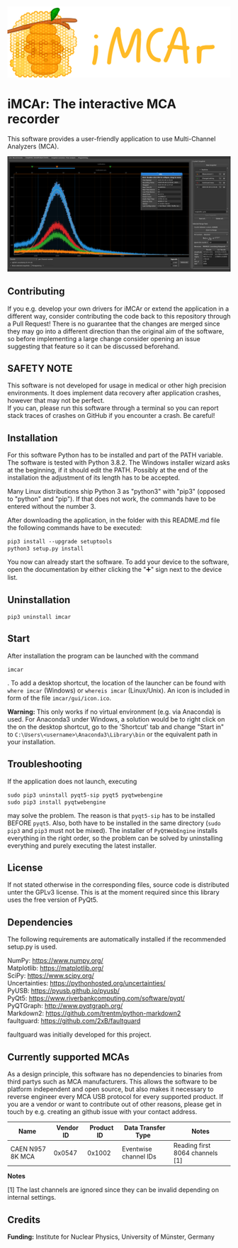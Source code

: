 ![iMCAr logo](https://raw.githubusercontent.com/2xB/imcar/main/design/logo/logo_wide.png)

# iMCAr: The interactive MCA recorder

This software provides a user-friendly application to use Multi-Channel Analyzers (MCA).

![Screenshot of iMCAr with example data](https://raw.githubusercontent.com/2xB/imcar/main/screenshot.png)

## Contributing
If you e.g. develop your own drivers for iMCAr or extend the application in a different way, consider contributing the code back to this repository through a Pull Request! There is no guarantee that the changes are merged since they may go into a different direction than the original aim of the software, so before implementing a large change consider opening an issue suggesting that feature so it can be discussed beforehand.

## SAFETY NOTE
This software is not developed for usage in medical or other high precision environments. It does implement data recovery after application crashes, however that may not be perfect.  
If you can, please run this software through a terminal so you can report stack traces of crashes on GitHub if you encounter a crash.
Be careful!

## Installation

For this software Python has to be installed and part of the PATH variable. The software is tested with Python 3.8.2. The Windows installer wizard asks at the beginning, if it should edit the PATH. Possibly at the end of the installation the adjustment of its length has to be accepted.

Many Linux distributions ship Python 3 as "python3" with "pip3" (opposed to "python" and "pip"). If that does not work, the commands have to be entered without the number 3.

After downloading the application, in the folder with this README.md file the following commands have to be executed:

```
pip3 install --upgrade setuptools
python3 setup.py install
```

You now can already start the software. To add your device to the software, open the documentation by either clicking the "➕" sign next to the device list.

## Uninstallation

```
pip3 uninstall imcar
```

## Start

After installation the program can be launched with the command

```
imcar
```

. To add a desktop shortcut, the location of the launcher can be found with `where imcar` (Windows) or `whereis imcar` (Linux/Unix). An icon is included in form of the file `imcar/gui/icon.ico`.

**Warning:** This only works if no virtual environment (e.g. via Anaconda) is used. For Anaconda3 under Windows, a solution would be to right click on the on the desktop shortcut, go to the 'Shortcut' tab and change "Start in" to `C:\Users\<username>\Anaconda3\Library\bin` or the equivalent path in your installation.

## Troubleshooting

If the application does not launch, executing
```
sudo pip3 uninstall pyqt5-sip pyqt5 pyqtwebengine
sudo pip3 install pyqtwebengine
```
may solve the problem. The reason is that `pyqt5-sip` has to be installed BEFORE `pyqt5`. Also, both have to be installed in the same directory (`sudo pip3` and `pip3` must not be mixed). The installer of `PyQtWebEngine` installs everything in the right order, so the problem can be solved by uninstalling everything and purely executing the latest installer.

## License

If not stated otherwise in the corresponding files, source code is distributed unter the GPLv3 license. This is at the moment required since this library uses the free version of PyQt5.

## Dependencies

The following requirements are automatically installed if the recommended setup.py is used.

NumPy: <https://www.numpy.org/>  
Matplotlib: <https://matplotlib.org/>  
SciPy: <https://www.scipy.org/>  
Uncertainties: <https://pythonhosted.org/uncertainties/>  
PyUSB: <https://pyusb.github.io/pyusb/>  
PyQt5: <https://www.riverbankcomputing.com/software/pyqt/>  
PyQTGraph: <http://www.pyqtgraph.org/>  
Markdown2: <https://github.com/trentm/python-markdown2>  
faultguard: <https://github.com/2xB/faultguard>  

faultguard was initially developed for this project.

## Currently supported MCAs
As a design principle, this software has no dependencies to binaries from third partys such as MCA manufacturers. This allows the software to be platform independent and open source, but also makes it necessary to reverse engineer every MCA USB protocol for every supported product. If you are a vendor or want to contribute out of other reasons, please get in touch by e.g. creating an github issue with your contact address.


| Name             &nbsp;| Vendor ID   &nbsp;| Product ID    &nbsp;| Data Transfer Type   &nbsp;| Notes                            |
| -----------------------| ------------------| --------------------| ---------------------------| ---------------------------------|
| CAEN N957 8K MCA &nbsp;| 0x0547      &nbsp;| 0x1002        &nbsp;| Eventwise channel IDs&nbsp;| Reading first 8064 channels [1]  |


**Notes**  

[1] The last channels are ignored since they can be invalid depending on internal settings.


## Credits
**Funding:** Institute for Nuclear Physics, University of Münster, Germany
